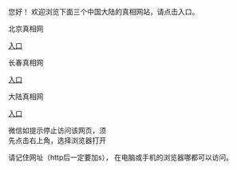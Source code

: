  
 您好！ 欢迎浏览下面三个中国大陆的真相网站，请点击入口。 <br/>
 
 
   北京真相网<br/>

 <a href="https://is.gd/fMpYXu" rel="nofollow">入口</a>

 长春真相网<br/>

 <a href="https://is.gd/P54cPT" rel="nofollow">入口</a>
 
  大陆真相网<br/>
  
 <a href="https://is.gd/RgWFwD" rel="nofollow">入口</a>
      
      


 

 微信如提示停止访问该网页，须<br>
 先点击右上角，选择浏览器打开<br>
 
 请记住网址（http后一定要加s）， 在电脑或手机的浏览器哪都可以访问。
 
 
